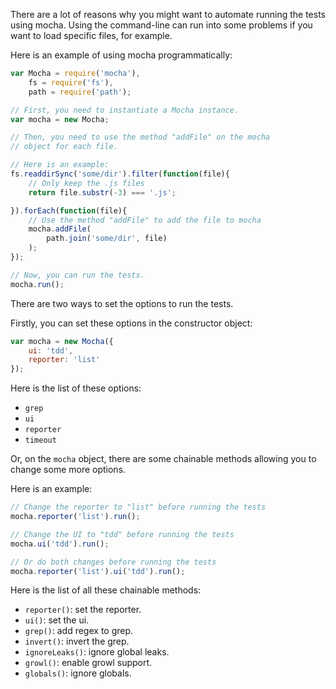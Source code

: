 There are a lot of reasons why you might want to automate running the tests using mocha. Using the command-line can run into some problems if you want to load specific files, for example.

Here is an example of using mocha programmatically:

```javascript
var Mocha = require('mocha'),
    fs = require('fs'),
    path = require('path');

// First, you need to instantiate a Mocha instance.
var mocha = new Mocha;

// Then, you need to use the method "addFile" on the mocha
// object for each file.

// Here is an example:
fs.readdirSync('some/dir').filter(function(file){
    // Only keep the .js files
    return file.substr(-3) === '.js';

}).forEach(function(file){
    // Use the method "addFile" to add the file to mocha
    mocha.addFile(
        path.join('some/dir', file)
    );
});

// Now, you can run the tests.
mocha.run();
```

There are two ways to set the options to run the tests.

Firstly, you can set these options in the constructor object:

```javascript
var mocha = new Mocha({
    ui: 'tdd',
    reporter: 'list'
});
```

Here is the list of these options:

- `grep`
- `ui`
- `reporter`
- `timeout`

Or, on the `mocha` object, there are some chainable methods allowing you to change some more options.

Here is an example:

```javascript
// Change the reporter to "list" before running the tests
mocha.reporter('list').run();

// Change the UI to "tdd" before running the tests
mocha.ui('tdd').run();

// Or do both changes before running the tests
mocha.reporter('list').ui('tdd').run();
```

Here is the list of all these chainable methods:

- `reporter()`: set the reporter.
- `ui()`: set the ui.
- `grep()`: add regex to grep.
- `invert()`: invert the grep.
- `ignoreLeaks()`: ignore global leaks.
- `growl()`: enable growl support.
- `globals()`: ignore globals.